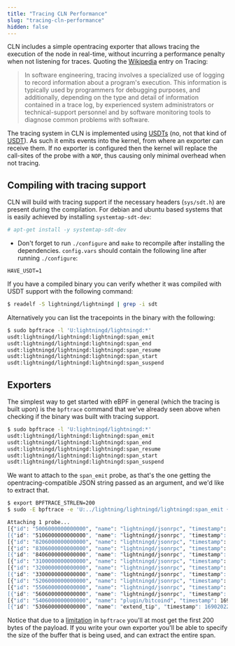 ```yaml
---
title: "Tracing CLN Performance"
slug: "tracing-cln-performance"
hidden: false
---
```

CLN includes a simple opentracing exporter that allows tracing the execution of the node in real-time, without incurring a performance penalty when not listening for traces. Quoting the [Wikipedia](https://en.wikipedia.org/wiki/Tracing_(software)) entry on Tracing:

> In software engineering, tracing involves a specialized use of logging to record information about a program's execution. This information is typically used by programmers for debugging purposes, and additionally, depending on the type and detail of information contained in a trace log, by experienced system administrators or technical-support personnel and by software monitoring tools to diagnose common problems with software.

The tracing system in CLN is implemented using [USDTs](https://illumos.org/books/dtrace/chp-usdt.html) (no, not that kind of [USDT](https://en.wikipedia.org/wiki/Tether_(cryptocurrency))). As such it emits events into the kernel, from where an exporter can receive them. If no exporter is configured then the kernel will replace the call-sites of the probe with a `NOP`, thus causing only minimal overhead when not tracing.

## Compiling with tracing support

CLN will build with tracing support if the necessary headers (`sys/sdt.h`) are present during the compilation. For debian and ubuntu based systems that is easily achieved by installing `systemtap-sdt-dev`:

```bash
# apt-get install -y systemtap-sdt-dev
```

- Don't forget to run `./configure` and `make` to recompile after installing the dependencies. `config.vars` should contain the following line after running `./configure`:

```
HAVE_USDT=1
```

If you have a compiled binary you can verify whether it was compiled with USDT support with the following command:

```bash
$ readelf -S lightningd/lightningd | grep -i sdt
```

Alternatively you can list the tracepoints in the binary with the following:

```bash
$ sudo bpftrace -l 'U:lightningd/lightningd:*'
usdt:lightningd/lightningd:lightningd:span_emit
usdt:lightningd/lightningd:lightningd:span_end
usdt:lightningd/lightningd:lightningd:span_resume
usdt:lightningd/lightningd:lightningd:span_start
usdt:lightningd/lightningd:lightningd:span_suspend
```

## Exporters

The simplest way to get started with eBPF in general (which the tracing is built upon) is the `bpftrace` command that we've already seen above when checking if the binary was built with tracing support.

```bash
$ sudo bpftrace -l 'U:lightningd/lightningd:*'
usdt:lightningd/lightningd:lightningd:span_emit
usdt:lightningd/lightningd:lightningd:span_end
usdt:lightningd/lightningd:lightningd:span_resume
usdt:lightningd/lightningd:lightningd:span_start
usdt:lightningd/lightningd:lightningd:span_suspend
```

We want to attach to the `span_emit` probe, as that's the one getting the opentracing-compatible JSON string passed as an argument, and we'd like to extract that.

```bash
$ export BPFTRACE_STRLEN=200
$ sudo -E bpftrace -e 'U:../lightning/lightningd/lightningd:span_emit {printf("%s\n", str(arg1, 10240));}'

Attaching 1 probe...
[{"id": "5006000000000000", "name": "lightningd/jsonrpc", "timestamp": 1690202283751653, "duration": 154,"localEndpoint": { "serviceName": "lightningd"}, "tags": {"method": "sql"}, "traceId": "b7f9b1
[{"id": "5106000000000000", "name": "lightningd/jsonrpc", "timestamp": 1690202283752515, "duration": 146,"localEndpoint": { "serviceName": "lightningd"}, "tags": {"method": "listnodes"}, "traceId": "
[{"id": "8206000000000000", "name": "lightningd/jsonrpc", "timestamp": 1690202283759889, "duration": 657,"localEndpoint": { "serviceName": "lightningd"}, "tags": {"method": "dev-memleak"}, "traceId":
[{"id": "8306000000000000", "name": "lightningd/jsonrpc", "timestamp": 1690202283784095, "duration": 135,"localEndpoint": { "serviceName": "lightningd"}, "tags": {"method": "dev-report-fds"}, "traceI
[{"id": "8406000000000000", "name": "lightningd/jsonrpc", "timestamp": 1690202283785116, "duration": 204,"localEndpoint": { "serviceName": "lightningd"}, "tags": {"method": "stop"}, "traceId": "f6d42
[{"id": "3100000000000000", "name": "lightningd/jsonrpc", "timestamp": 1690202283860017, "duration": 770,"localEndpoint": { "serviceName": "lightningd"}, "tags": {"method": "dev-memleak"}, "traceId":
[{"id": "3200000000000000", "name": "lightningd/jsonrpc", "timestamp": 1690202283992271, "duration": 155,"localEndpoint": { "serviceName": "lightningd"}, "tags": {"method": "dev-report-fds"}, "traceI
[{"id": "3300000000000000", "name": "lightningd/jsonrpc", "timestamp": 1690202283993745, "duration": 370,"localEndpoint": { "serviceName": "lightningd"}, "tags": {"method": "stop"}, "traceId": "92576
[{"id": "5206000000000000", "name": "lightningd/jsonrpc", "timestamp": 1690202284070125, "duration": 911,"localEndpoint": { "serviceName": "lightningd"}, "tags": {"method": "dev-memleak"}, "traceId":
[{"id": "5506000000000000", "name": "lightningd/jsonrpc", "timestamp": 1690202284313462, "duration": 62,"localEndpoint": { "serviceName": "lightningd"}, "tags": {"method": "dev-report-fds"}, "traceId
[{"id": "5606000000000000", "name": "lightningd/jsonrpc", "timestamp": 1690202284314014, "duration": 117,"localEndpoint": { "serviceName": "lightningd"}, "tags": {"method": "stop"}, "traceId": "b7f9b
[{"id": "5406000000000000", "name": "plugin/bitcoind", "timestamp": 1690202284312469, "duration": 4774,"localEndpoint": { "serviceName": "lightningd"}, "parentId": "5306000000000000","tags": {"method
[{"id": "5306000000000000", "name": "extend_tip", "timestamp": 1690202284312428, "duration": 4902,"localEndpoint": { "serviceName": "lightningd"}, "tags": {}, "traceId": "b7f9b1e8af12d252"}]

```





Notice that due to a [limitation](https://github.com/iovisor/bpftrace/issues/305) in `bpftrace` you'll at most get the first 200 bytes of the payload. If you write your own exporter you'll be able to specify the size of the buffer that is being used, and can extract the entire span.
